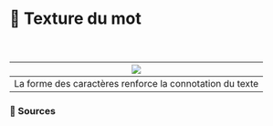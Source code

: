 # 🎨 Texture du mot

  
### &nbsp;

|![](links/Typo_Semiotic_01_intro_v2.gif) |
|:---:|
| La forme des caractères renforce la connotation du texte           |



### 📎 Sources

<!-- - **Prénom Nom**  
  *Titre*, 0000 -->

<!-- [^1]: Adrian Frutiger, *Type, Sign, Symbol*, 1980 -->

